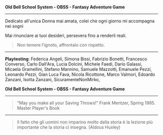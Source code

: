 **Old Bell School System - OBSS - Fantasy Adventure Game**

---

Dedicato all'unica Donna mai amata, colei che ogni giorno mi accompagna nei sogni

Mai rinunciare ai tuoi desideri, persevera fino a renderli reali.

> Non temere l'ignoto, affrontalo con rispetto.

---

**Playtesting**: Federica Angeli, Simona Bissi, Fabrizio Bonetti, Francesco Converso, Carlo Dall'Ara, Lucia Dolcini, Michele Faedi, Dario Galassi, Micaela Gramellini, Stefano Mannino, Samuele Mazzotti, Emanuele Pezzi, Leonardo Pezzi, Gian Luca Fava, Nicola Ricottone, Marco Valmori, Edoardo Zanzani, Isotta Zanzani, SicuramenteNonMirko,

**Old Bell School System - OBSS - Fantasy Adventure Game**

---

> "May you make all your Saving Throws!" Frank Mentzer, Spring 1985. Master Player's Book

---

> Il fatto che gli uomini non imparino molto dalla storia è la lezione più importante che la storia ci insegna. (Aldous Huxley)